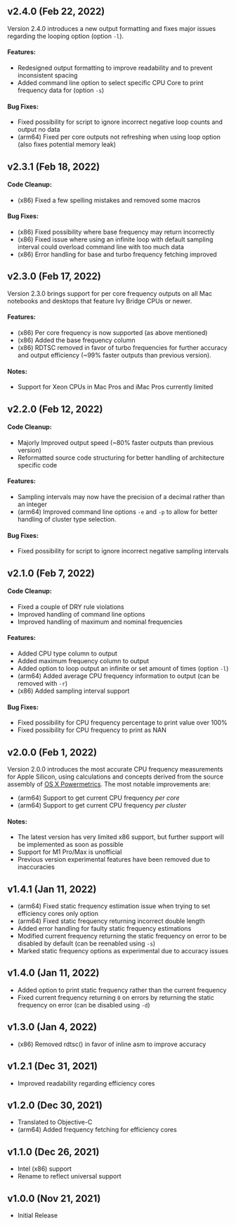## v2.4.0 (Feb 22, 2022)
Version 2.4.0 introduces a new output formatting and fixes major issues regarding the looping option (option `-l`).
#### Features:
- Redesigned output formatting to improve readability and to prevent inconsistent spacing
- Added command line option to select specific CPU Core to print frequency data for (option `-s`)

#### Bug Fixes:
- Fixed possibility for script to ignore incorrect negative loop counts and output no data
- (arm64) Fixed per core outputs not refreshing when using loop option (also fixes potential memory leak)
## v2.3.1 (Feb 18, 2022)
#### Code Cleanup:
- (x86) Fixed a few spelling mistakes and removed some macros

#### Bug Fixes:
- (x86) Fixed possibility where base frequency may return incorrectly
- (x86) Fixed issue where using an infinite loop with default sampling interval could overload command line with too much data
- (x86) Error handling for base and turbo frequency fetching improved

## v2.3.0 (Feb 17, 2022)
Version 2.3.0 brings support for per core frequency outputs on all Mac notebooks and desktops that feature Ivy Bridge CPUs or newer.
#### Features:
- (x86) Per core frequency is now supported (as above mentioned)
- (x86) Added the base frequency column
- (x86) RDTSC removed in favor of turbo frequencies for further accuracy and output efficiency (~99% faster outputs than previous version).
#### Notes:
- Support for Xeon CPUs in Mac Pros and iMac Pros currently limited

## v2.2.0 (Feb 12, 2022)
#### Code Cleanup:
- Majorly Improved output speed (~80% faster outputs than previous version)
- Reformatted source code structuring for better handling of architecture specific code

#### Features:
- Sampling intervals may now have the precision of a decimal rather than an integer
- (arm64) Improved command line options `-e` and `-p` to allow for better handling of cluster type selection.

#### Bug Fixes:
- Fixed possibility for script to ignore incorrect negative sampling intervals

## v2.1.0 (Feb 7, 2022)
#### Code Cleanup:
- Fixed a couple of DRY rule violations
- Improved handling of command line options
- Improved handling of maximum and nominal frequencies

#### Features:
- Added CPU type column to output
- Added maximum frequency column to output
- Added option to loop output an infinite or set amount of times (option `-l`)
- (arm64) Added average CPU frequency information to output (can be removed with `-r`)
- (x86) Added sampling interval support

#### Bug Fixes:
- Fixed possibility for CPU frequency percentage to print value over 100%
- Fixed possibility for CPU frequency to print as NAN

## v2.0.0 (Feb 1, 2022)
Version 2.0.0 introduces the most accurate CPU frequency measurements for Apple Silicon, using calculations and concepts derived from the source assembly of [OS X Powermetrics](https://www.unix.com/man-page/osx/1/powermetrics/). The most notable improvements are:
- (arm64) Support to get current CPU frequency _per core_
- (arm64) Support to get current CPU frequency _per cluster_
#### Notes:
- The latest version has very limited x86 support, but further support will be implemented as soon as possible
- Support for M1 Pro/Max is unofficial
- Previous version experimental features have been removed due to inaccuracies

## v1.4.1 (Jan 11, 2022)
- (arm64) Fixed static frequency estimation issue when trying to set efficiency cores only option 
- (arm64) Fixed static frequency returning incorrect double length
- Added error handling for faulty static frequency estimations
- Modified current frequency returning the static frequency on error to be disabled by default (can be reenabled using `-s`)
- Marked static frequency options as experimental due to accuracy issues

## v1.4.0 (Jan 11, 2022)
- Added option to print static frequency rather than the current frequency
- Fixed current frequency returning `0` on errors by returning the static frequency on error (can be disabled using `-d`)

## v1.3.0 (Jan 4, 2022)
- (x86) Removed rdtsc() in favor of inline asm to improve accuracy

## v1.2.1 (Dec 31, 2021)
- Improved readability regarding efficiency cores

## v1.2.0 (Dec 30, 2021)
- Translated to Objective-C
- (arm64) Added frequency fetching for efficiency cores

## v1.1.0 (Dec 26, 2021)
- Intel (x86) support
- Rename to reflect universal support

## v1.0.0 (Nov 21, 2021)
- Initial Release
